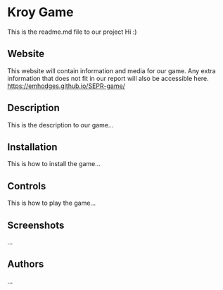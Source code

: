 # Kroy Game
This is the readme.md file to our project
Hi :)

## Website
This website will contain information and media for our game. Any extra information that does not fit in our report will also be accessible here.
https://emhodges.github.io/SEPR-game/

## Description
This is the description to our game...

## Installation
This is how to install the game...

## Controls
This is how to play the game...

## Screenshots
...

## Authors
...
